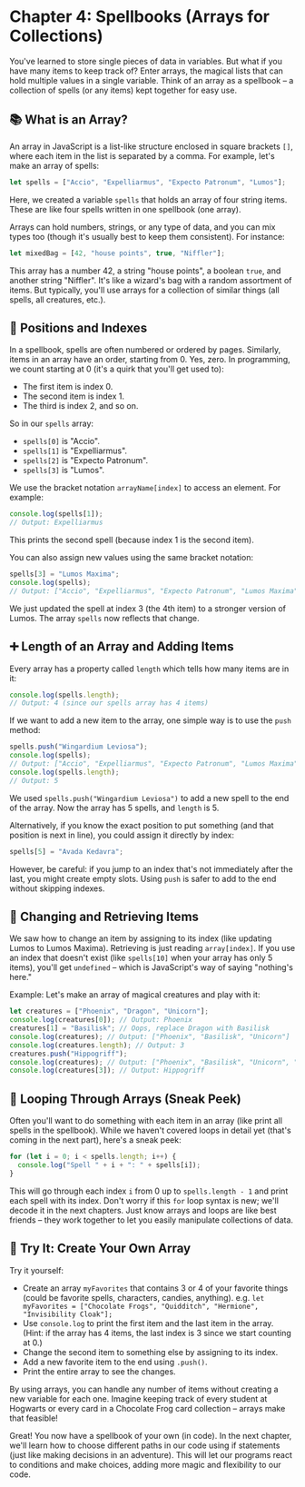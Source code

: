 # Chapter 4: Spellbooks (Arrays for Collections)

You've learned to store single pieces of data in variables. But what if you have many items to keep track of? Enter arrays, the magical lists that can hold multiple values in a single variable. Think of an array as a spellbook – a collection of spells (or any items) kept together for easy use.

## 📚 What is an Array?

An array in JavaScript is a list-like structure enclosed in square brackets `[]`, where each item in the list is separated by a comma. For example, let's make an array of spells:

```js
let spells = ["Accio", "Expelliarmus", "Expecto Patronum", "Lumos"];
```

Here, we created a variable `spells` that holds an array of four string items. These are like four spells written in one spellbook (one array).

Arrays can hold numbers, strings, or any type of data, and you can mix types too (though it's usually best to keep them consistent). For instance:

```js
let mixedBag = [42, "house points", true, "Niffler"];
```

This array has a number 42, a string "house points", a boolean `true`, and another string "Niffler". It's like a wizard's bag with a random assortment of items. But typically, you'll use arrays for a collection of similar things (all spells, all creatures, etc.).

## 🔢 Positions and Indexes

In a spellbook, spells are often numbered or ordered by pages. Similarly, items in an array have an order, starting from 0. Yes, zero. In programming, we count starting at 0 (it's a quirk that you'll get used to):

- The first item is index 0.
- The second item is index 1.
- The third is index 2, and so on.

So in our `spells` array:

- `spells[0]` is "Accio".
- `spells[1]` is "Expelliarmus".
- `spells[2]` is "Expecto Patronum".
- `spells[3]` is "Lumos".

We use the bracket notation `arrayName[index]` to access an element. For example:

```js
console.log(spells[1]);
// Output: Expelliarmus
```

This prints the second spell (because index 1 is the second item).

You can also assign new values using the same bracket notation:

```js
spells[3] = "Lumos Maxima";
console.log(spells);
// Output: ["Accio", "Expelliarmus", "Expecto Patronum", "Lumos Maxima"]
```

We just updated the spell at index 3 (the 4th item) to a stronger version of Lumos. The array `spells` now reflects that change.

## ➕ Length of an Array and Adding Items

Every array has a property called `length` which tells how many items are in it:

```js
console.log(spells.length);
// Output: 4 (since our spells array has 4 items)
```

If we want to add a new item to the array, one simple way is to use the `push` method:

```js
spells.push("Wingardium Leviosa");
console.log(spells);
// Output: ["Accio", "Expelliarmus", "Expecto Patronum", "Lumos Maxima", "Wingardium Leviosa"]
console.log(spells.length);
// Output: 5
```

We used `spells.push("Wingardium Leviosa")` to add a new spell to the end of the array. Now the array has 5 spells, and `length` is 5.

Alternatively, if you know the exact position to put something (and that position is next in line), you could assign it directly by index:

```js
spells[5] = "Avada Kedavra";
```

However, be careful: if you jump to an index that's not immediately after the last, you might create empty slots. Using `push` is safer to add to the end without skipping indexes.

## 🔄 Changing and Retrieving Items

We saw how to change an item by assigning to its index (like updating Lumos to Lumos Maxima). Retrieving is just reading `array[index]`. If you use an index that doesn't exist (like `spells[10]` when your array has only 5 items), you'll get `undefined` – which is JavaScript's way of saying "nothing's here."

Example: Let's make an array of magical creatures and play with it:

```js
let creatures = ["Phoenix", "Dragon", "Unicorn"];
console.log(creatures[0]); // Output: Phoenix
creatures[1] = "Basilisk"; // Oops, replace Dragon with Basilisk
console.log(creatures); // Output: ["Phoenix", "Basilisk", "Unicorn"]
console.log(creatures.length); // Output: 3
creatures.push("Hippogriff");
console.log(creatures); // Output: ["Phoenix", "Basilisk", "Unicorn", "Hippogriff"]
console.log(creatures[3]); // Output: Hippogriff
```

## 🌟 Looping Through Arrays (Sneak Peek)

Often you'll want to do something with each item in an array (like print all spells in the spellbook). While we haven't covered loops in detail yet (that's coming in the next part), here's a sneak peek:

```js
for (let i = 0; i < spells.length; i++) {
  console.log("Spell " + i + ": " + spells[i]);
}
```

This will go through each index `i` from 0 up to `spells.length - 1` and print each spell with its index. Don't worry if this `for` loop syntax is new; we'll decode it in the next chapters. Just know arrays and loops are like best friends – they work together to let you easily manipulate collections of data.

## 🧮 Try It: Create Your Own Array

Try it yourself:

- Create an array `myFavorites` that contains 3 or 4 of your favorite things (could be favorite spells, characters, candies, anything). e.g. `let myFavorites = ["Chocolate Frogs", "Quidditch", "Hermione", "Invisibility Cloak"];`
- Use `console.log` to print the first item and the last item in the array. (Hint: if the array has 4 items, the last index is 3 since we start counting at 0.)
- Change the second item to something else by assigning to its index.
- Add a new favorite item to the end using `.push()`.
- Print the entire array to see the changes.

By using arrays, you can handle any number of items without creating a new variable for each one. Imagine keeping track of every student at Hogwarts or every card in a Chocolate Frog card collection – arrays make that feasible!

Great! You now have a spellbook of your own (in code). In the next chapter, we'll learn how to choose different paths in our code using if statements (just like making decisions in an adventure). This will let our programs react to conditions and make choices, adding more magic and flexibility to our code.

